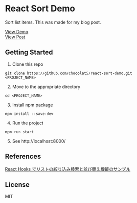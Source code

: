 # React Sort Demo
Sort list items.
This was made for my blog post.

[View Demo](https://chocolat5.github.io/react-sort-demo/)  
[View Post](https://chocolat5.com/tips/how-to-sort-items-with-react/)

## Getting Started

1. Clone this repo

```
git clone https://github.com/chocolat5/react-sort-demo.git <PROJECT_NAME>
```

2. Move to the appropriate directory

```
cd <PROJECT_NAME>
```

3. Install npm package
```
npm install --save-dev
```

4. Run the project
```
npm run start
```

5. See http://localhost:8000/


## References

[React Hooks でリストの絞り込み検索と並び替え機能のサンプル](https://www.webopixel.net/javascript/1533.html)  


## License

MIT
